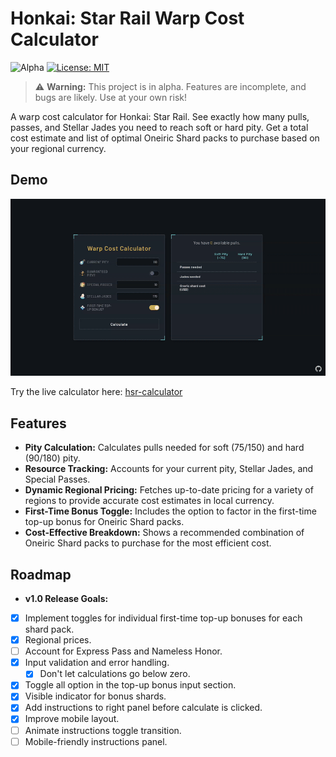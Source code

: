 # Honkai: Star Rail Warp Cost Calculator

![Alpha](https://img.shields.io/badge/status-alpha-orange)
[![License: MIT](https://img.shields.io/badge/License-MIT-yellow.svg)](https://opensource.org/licenses/MIT)

> ⚠️ **Warning:** This project is in alpha. Features are incomplete, and bugs are likely. Use at your own risk!

A warp cost calculator for Honkai: Star Rail. See exactly how many pulls, passes, and Stellar Jades you need to reach soft or hard pity. Get a total cost estimate and list of optimal Oneiric Shard packs to purchase based on your regional currency.

## Demo

![Demo Gif](img/demo.gif)

Try the live calculator here: [hsr-calculator](https://kitbur.github.io/hsr-calculator/)

## Features

-   **Pity Calculation:** Calculates pulls needed for soft (75/150) and hard (90/180) pity.
-   **Resource Tracking:** Accounts for your current pity, Stellar Jades, and Special Passes.
-   **Dynamic Regional Pricing:** Fetches up-to-date pricing for a variety of regions to provide accurate cost estimates in local currency.
-   **First-Time Bonus Toggle:** Includes the option to factor in the first-time top-up bonus for Oneiric Shard packs.
-   **Cost-Effective Breakdown:** Shows a recommended combination of Oneiric Shard packs to purchase for the most efficient cost.

## Roadmap

-   **v1.0 Release Goals:**
-   [X] Implement toggles for individual first-time top-up bonuses for each shard pack.
-   [X] Regional prices.
-   [ ] Account for Express Pass and Nameless Honor.
-   [X] Input validation and error handling.
    -   [X] Don't let calculations go below zero.
-   [X] Toggle all option in the top-up bonus input section.
-   [X] Visible indicator for bonus shards.
-   [X] Add instructions to right panel before calculate is clicked.
-   [X] Improve mobile layout.
-   [ ] Animate instructions toggle transition.
-   [ ] Mobile-friendly instructions panel.